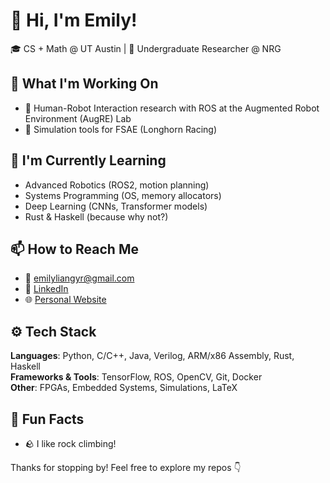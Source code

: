 # 👋 Hi, I'm Emily!

🎓 CS + Math @ UT Austin | 🤖 Undergraduate Researcher @ NRG 

## 🔭 What I'm Working On
- 🧠 Human-Robot Interaction research with ROS at the Augmented Robot Environment (AugRE) Lab
- 🎯 Simulation tools for FSAE (Longhorn Racing)

## 🌱 I'm Currently Learning
- Advanced Robotics (ROS2, motion planning)
- Systems Programming (OS, memory allocators)
- Deep Learning (CNNs, Transformer models)
- Rust & Haskell (because why not?)


## 📫 How to Reach Me
- 📧 [emilyliangyr@gmail.com](mailto:emilyliangyr@gmail.com)
- 💼 [LinkedIn](www.linkedin.com/in/emilyliangyr)
- 🌐 [Personal Website](https://tacocat0254.github.io/my-website/)

## ⚙️ Tech Stack
**Languages**: Python, C/C++, Java, Verilog, ARM/x86 Assembly, Rust, Haskell  
**Frameworks & Tools**: TensorFlow, ROS, OpenCV, Git, Docker  
**Other**: FPGAs, Embedded Systems, Simulations, LaTeX

## 🧩 Fun Facts
- 🪨 I like rock climbing!

Thanks for stopping by! Feel free to explore my repos 👇
